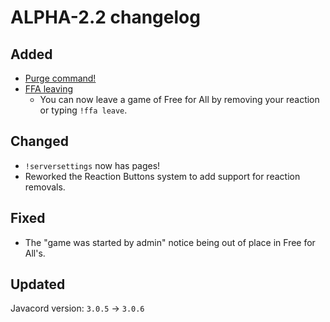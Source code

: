 # ALPHA-2.2 changelog

## Added
- [Purge command!](https://wiki.skuddbot.xyz/moderation-tools/purge)
- [FFA leaving](https://wiki.skuddbot.xyz/minigames/free-for-all#leaving-the-game)
  - You can now leave a game of Free for All by removing your reaction or typing `!ffa leave`.

## Changed
- `!serversettings` now has pages!
- Reworked the Reaction Buttons system to add support for reaction removals.

## Fixed
- The "game was started by admin" notice being out of place in Free for All's.

## Updated
Javacord version: `3.0.5` -> `3.0.6`